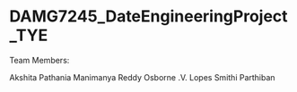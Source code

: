 # DAMG7245_DateEngineeringProject_TYE

Team Members:

Akshita Pathania
Manimanya Reddy
Osborne .V. Lopes
Smithi Parthiban
